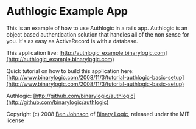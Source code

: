 # Authlogic Example App

This is an example of how to use Authlogic in a rails app. Authlogic is an object based authentication solution that handles all of the non sense for you. It's as easy as ActiveRecord is with a database.

This application live: [http://authlogic_example.binarylogic.com](http://authlogic_example.binarylogic.com)

Quick tutorial on how to build this application here: [http://www.binarylogic.com/2008/11/3/tutorial-authlogic-basic-setup](http://www.binarylogic.com/2008/11/3/tutorial-authlogic-basic-setup)

Authlogic: [http://github.com/binarylogic/authlogic](http://github.com/binarylogic/authlogic)


Copyright (c) 2008 [Ben Johnson](http://github.com/binarylogic) of [Binary Logic](http://www.binarylogic.com), released under the MIT license